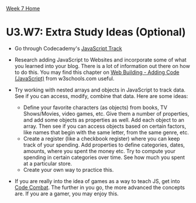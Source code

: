 [Week 7 Home](../)

# U3.W7: Extra Study Ideas (Optional)

- Go through Codecademy's [JavaScript Track](http://www.codecademy.com/en/tracks/javascript)

- Research adding JavaScript to Websites and incorporate some of what you learned into your blog. There is a lot of information out there on how to do this. You may find this chapter on [Web Building - Adding Code (JavaScript)](http://www.w3schools.com/website/web_spa_javascript.asp) from w3schools.com useful.

- Try working with nested arrays and objects in JavaScript to track data. See if you can access, modify, combine that data. Here are some ideas:

  - Define your favorite characters (as objects) from books, TV Shows/Movies, video games, etc. Give them a number of properties, and add some objects as properties as well. Add each object to an array. Then see if you can access objects based on certain factors, like names that begin with the same letter, from the same genre, etc.
  - Create a register (like a checkbook register) where you can keep track of your spending. Add properties to define categories, dates, amounts, where you spent the money etc. Try to compute your spending in certain categories over time. See how much you spent at a particular store.
  - Create your own way to practice this.

- If you are really into the idea of games as a way to teach JS, get into [Code Combat](http://codecombat.com/). The further in you go, the more advanced the concepts are. If you are a gamer, you may enjoy this.
